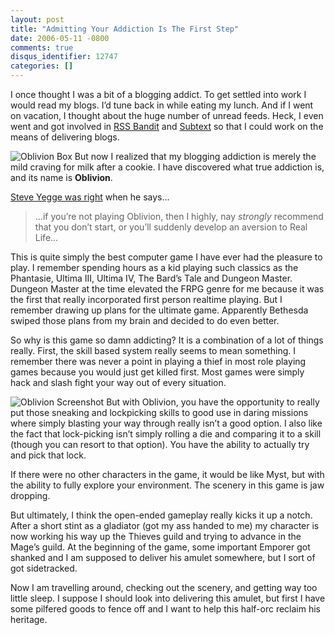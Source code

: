 ```yaml
---
layout: post
title: "Admitting Your Addiction Is The First Step"
date: 2006-05-11 -0800
comments: true
disqus_identifier: 12747
categories: []
---
```

I once thought I was a bit of a blogging addict. To get settled into
work I would read my blogs. I’d tune back in while eating my lunch. And
if I went on vacation, I thought about the huge number of unread feeds.
Heck, I even went and got involved in [RSS
Bandit](http://www.rssbandit.org/ "RSS aggregator") and
[Subtext](http://subtextproject.com/ "Subtext Project Website") so that
I could work on the means of delivering blogs.

![Oblivion Box](http://haacked.com/images/oblivion.jpg) But now I
realized that my blogging addiction is merely the mild craving for milk
after a cookie. I have discovered what true addiction is, and its name
is **Oblivion**.

[Steve Yegge was
right](http://steve-yegge.blogspot.com/2006/05/oblivion.html "Stevey's Blog Rants")
when he says...

> ...if you’re not playing Oblivion, then I highly, nay *strongly*
> recommend that you don’t start, or you’ll suddenly develop an aversion
> to Real Life...

This is quite simply the best computer game I have ever had the pleasure
to play. I remember spending hours as a kid playing such classics as the
Phantasie, Ultima III, Ultima IV, The Bard’s Tale and Dungeon Master.
Dungeon Master at the time elevated the FRPG genre for me because it was
the first that really incorporated first person realtime playing. But I
remember drawing up plans for the ultimate game. Apparently Bethesda
swiped those plans from my brain and decided to do even better.

So why is this game so damn addicting? It is a combination of a lot of
things really. First, the skill based system really seems to mean
something. I remember there was never a point in playing a thief in most
role playing games because you would just get killed first. Most games
were simply hack and slash fight your way out of every situation.

![Oblivion Screenshot](http://haacked.com/images/oblivionScreen.jpg) But
with Oblivion, you have the opportunity to really put those sneaking and
lockpicking skills to good use in daring missions where simply blasting
your way through really isn’t a good option. I also like the fact that
lock-picking isn’t simply rolling a die and comparing it to a skill
(though you can resort to that option). You have the ability to actually
try and pick that lock.

If there were no other characters in the game, it would be like Myst,
but with the ability to fully explore your environment. The scenery in
this game is jaw dropping.

But ultimately, I think the open-ended gameplay really kicks it up a
notch. After a short stint as a gladiator (got my ass handed to me) my
character is now working his way up the Thieves guild and trying to
advance in the Mage’s guild. At the beginning of the game, some
important Emporer got shanked and I am supposed to deliver his amulet
somewhere, but I sort of got sidetracked.

Now I am travelling around, checking out the scenery, and getting way
too little sleep. I suppose I should look into delivering this amulet,
but first I have some pilfered goods to fence off and I want to help
this half-orc reclaim his heritage.

